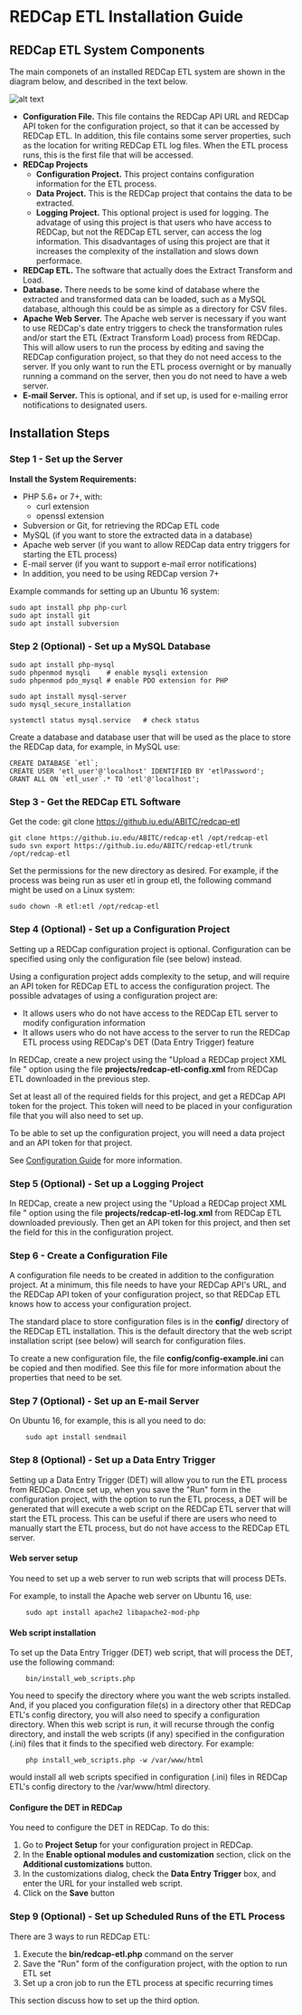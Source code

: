 REDCap ETL Installation Guide
==================================


REDCap ETL System Components
-------------------------------------------------------
The main componets of an installed REDCap ETL system
are shown in the diagram below, and described in the text below.

![alt text](etl-process.png "ETL Process")

* **Configuration File.** This file contains the REDCap API URL and REDCap API token for the configuration project, so that it can be accessed by REDCap ETL. In addition, this file contains some server properties, such as the location for writing REDCap ETL log files.
When the ETL process runs, this is the first file that will be accessed.
* **REDCap Projects**
    * **Configuration Project.** This project contains configuration         information for the ETL process.
    * **Data Project.** This is the REDCap project that contains the data to be extracted.
    * **Logging Project.** This optional project is used for logging. The advatage of using this project is that
users who have access to REDCap, but not the REDCap ETL server, can access the log information. This disadvantages of
using this project are that it increases the complexity of the installation and slows down performace.
* **REDCap ETL.** The software that actually does the Extract Transform and Load.
* **Database.** There needs to be some kind of database where the extracted and transformed data
can be loaded, such as a MySQL database, although this could be as simple as a directory for CSV files.
* **Apache Web Server.** The Apache web server is necessary if you want to use REDCap's date entry triggers to check the transformation rules and/or start
the ETL (Extract Transform Load) process from REDCap.
This will allow users to run the process by editing and saving the REDCap configuration project,
so that they do not need access to the server. If you only want to run the ETL process overnight
or by manually running a command on the server, then you do not need to have a web server.
* **E-mail Server.** This is optional, and if set up, is used for e-mailing error notifications
to designated users.


Installation Steps
-------------------------------------

### Step 1 - Set up the Server

**Install the System Requirements:**

* PHP 5.6+ or 7+, with:
    * curl extension
    * openssl extension
* Subversion or Git, for retrieving the RDCap ETL code
* MySQL (if you want to store the extracted data in a database)
* Apache web server (if you want to allow REDCap data entry triggers for starting the ETL process)
* E-mail server (if you want to support e-mail error notifications)
* In addition, you need to be using REDCap version 7+


Example commands for setting up an Ubuntu 16 system:

    sudo apt install php php-curl
    sudo apt install git
    sudo apt install subversion

### Step 2 (Optional) - Set up a MySQL Database

    sudo apt install php-mysql
    sudo phpenmod mysqli    # enable mysqli extension
    sudo phpenmod pdo_mysql # enable PDO extension for PHP 

    sudo apt install mysql-server
    sudo mysql_secure_installation

    systemctl status mysql.service   # check status

Create a database and database user that will be used as the place to store the REDCap data, for example, in MySQL use:

    CREATE DATABASE `etl`;
    CREATE USER 'etl_user'@'localhost' IDENTIFIED BY 'etlPassword';
    GRANT ALL ON `etl_user`.* TO 'etl'@'localhost';


### Step 3 - Get the REDCap ETL Software

Get the code:
    git clone https://github.iu.edu/ABITC/redcap-etl

    git clone https://github.iu.edu/ABITC/redcap-etl /opt/redcap-etl
    sudo svn export https://github.iu.edu/ABITC/redcap-etl/trunk /opt/redcap-etl

Set the permissions for the new directory as desired. For example, if the process
was being run as user etl in group etl, the following command might be used on a Linux
system:

    sudo chown -R etl:etl /opt/redcap-etl


### Step 4 (Optional) - Set up a Configuration Project

Setting up a REDCap configuration project is optional. Configuration
can be specified using only the configuration file (see below) instead.

Using a configuration project adds complexity to the setup, and will
require an API token for REDCap ETL to access the configuration
project. The possible advatages of using a configuration project are:

* It allows users who do not have access to the REDCap ETL server
  to modify configuration information
* It allows users who do not have access to the server to run the
  REDCap ETL process using REDCap's DET (Data Entry Trigger) feature
  



In REDCap, create a new project using the
"Upload a REDCap project XML file " option using the file
**projects/redcap-etl-config.xml** from REDCap ETL downloaded
in the previous step.

Set at least all of the required fields for this project, and get a REDCap API token for the project. This token will need to be placed in your configuration
file that you will also need to set up.

To be able to set up the configuration project, you will need a data project and an API token for that project.

See [Configuration Guide](ConfigurationGuide.md) for more information.

### Step 5 (Optional) - Set up a Logging Project

In REDCap, create a new project using the "Upload a REDCap project XML file " option using the file **projects/redcap-etl-log.xml** from REDCap ETL downloaded previously. Then get an API token for this project, and then set the field for this in the configuration project.



### Step 6 - Create a Configuration File

A configuration file needs to be created in addition to the
configuration project. At a minimum, this file needs to have your
REDCap API's URL, and the REDCap API token of your configuration project,
so that REDCap ETL knows how to access your configuration project.

The standard place to store configuration files is in the **config/**
directory of the REDCap ETL installation. This is the default directory
that the web script installation script (see below) will search for configuration
files.

To create a new configuration file, the file **config/config-example.ini**
can be copied and then modified.
See this file for more information about the properties that need to be set.


### Step 7 (Optional) - Set up an E-mail Server

On Ubuntu 16, for example, this is all you need to do:

        sudo apt install sendmail

### Step 8 (Optional) - Set up a Data Entry Trigger

Setting up a Data Entry Trigger (DET) will allow you to run the ETL process from REDCap. Once set up, when you save the "Run" form in the configuration project, with the option to run the ETL process, a DET will be generated that will execute a web script on the REDCap ETL server that will start the ETL process. This can be useful if there are users who need to manually start the ETL process, but do not have access to the REDCap ETL server.

#### Web server setup
You need to set up a web server to run web scripts that will process DETs.

For example, to install the Apache web server on Ubuntu 16, use:

        sudo apt install apache2 libapache2-mod-php

#### Web script installation
To set up the Data Entry Trigger (DET) web script, that will process the DET, use the following command:

        bin/install_web_scripts.php
    
You need to specify the directory where you want the web scripts installed. And, if you placed you configuration file(s) in a directory other that REDCap ETL's config directory, you will also need to specify a configuration directory. When this web script is run, it will recurse through the config directory, and install the web scripts (if any) specified in the configuration (.ini) files that it finds to the specified web directory. For example:

        php install_web_scripts.php -w /var/www/html
    
would install all web scripts specified in configuration (.ini) files in REDCap ETL's config directory to the /var/www/html directory.

#### Configure the DET in REDCap
You need to configure the DET in REDCap. To do this:

1. Go to **Project Setup** for your configuration project in REDCap.
2. In the **Enable optional modules and customization** section, click on the **Additional customizations** button.
3. In the customizations dialog, check the **Data Entry Trigger** box, and enter the URL for your installed web script.
4. Click on the **Save** button





### Step 9 (Optional) - Set up Scheduled Runs of the ETL Process

There are 3 ways to run REDCap ETL:
1. Execute the **bin/redcap-etl.php** command on the server
2. Save the "Run" form of the configuration project, with the option to run ETL set
3. Set up a cron job to run the ETL process at specific recurring times

This section discuss how to set up the third option.




